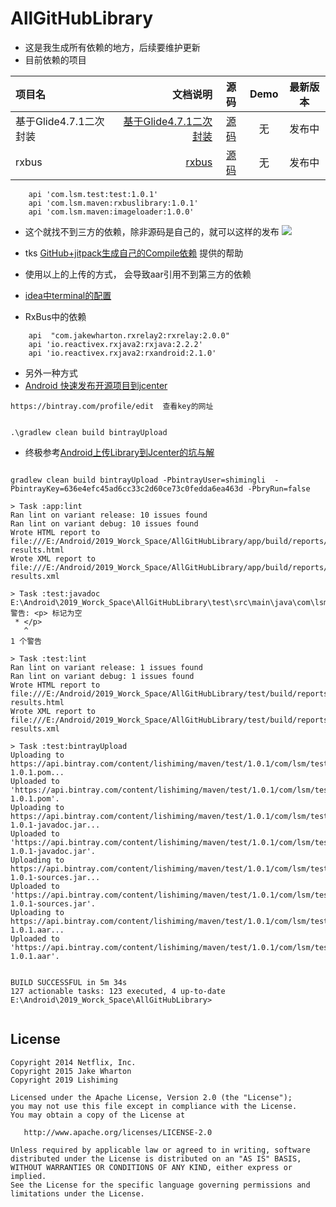 # AllGitHubLibrary
* 这是我生成所有依赖的地方，后续要维护更新 
* 目前依赖的项目 

| 项目名 | 文档说明 |源码 | Demo |最新版本|
| :------| ------: | :------: | :------: | :------: |
| 基于Glide4.7.1二次封装 | [基于Glide4.7.1二次封装](https://www.jianshu.com/p/aecd92515cea) | [源码](https://github.com/Shimingli/ImageLoader) | 无 | 发布中|
| rxbus | [rxbus](https://www.jianshu.com/u/a58eb984bda4) | [源码](https://github.com/Shimingli/AllGitHubLibrary/tree/master/rxbuslibrary) | 无 | 发布中|




```
    api 'com.lsm.test:test:1.0.1'
    api 'com.lsm.maven:rxbuslibrary:1.0.1'
    api 'com.lsm.maven:imageloader:1.0.0'

```




* 这个就找不到三方的依赖，除非源码是自己的，就可以这样的发布
 [![](https://jitpack.io/v/Shimingli/AllGitHubLibrary.svg)](https://jitpack.io/#Shimingli/AllGitHubLibrary) 



* tks [
GitHub+jitpack生成自己的Compile依赖](https://blog.csdn.net/DeMonliuhui/article/details/78066784) 提供的帮助
* 使用以上的上传的方式， 会导致aar引用不到第三方的依赖
* [
idea中terminal的配置](https://blog.csdn.net/fz13768884254/article/details/82761143)


* RxBus中的依赖

```
    api  "com.jakewharton.rxrelay2:rxrelay:2.0.0"
    api 'io.reactivex.rxjava2:rxjava:2.2.2'
    api 'io.reactivex.rxjava2:rxandroid:2.1.0'
```



* 另外一种方式
* [
Android 快速发布开源项目到jcenter](https://blog.csdn.net/lmj623565791/article/details/51148825)




```
https://bintray.com/profile/edit  查看key的网址 


.\gradlew clean build bintrayUpload

```



* 终极参考[Android上传Library到Jcenter的坑与解](https://www.jianshu.com/p/65d8485b4d34)





```

gradlew clean build bintrayUpload -PbintrayUser=shimingli  -PbintrayKey=636e4efc45ad6cc33c2d60ce73c0fedda6ea463d -PbryRun=false

> Task :app:lint 
Ran lint on variant release: 10 issues found
Ran lint on variant debug: 10 issues found
Wrote HTML report to file:///E:/Android/2019_Worck_Space/AllGitHubLibrary/app/build/reports/lint-results.html
Wrote XML report to file:///E:/Android/2019_Worck_Space/AllGitHubLibrary/app/build/reports/lint-results.xml

> Task :test:javadoc 
E:\Android\2019_Worck_Space\AllGitHubLibrary\test\src\main\java\com\lsm\test\TestUtils.java:9: 警告: <p> 标记为空
 * </p>
   ^
1 个警告

> Task :test:lint 
Ran lint on variant release: 1 issues found
Ran lint on variant debug: 1 issues found
Wrote HTML report to file:///E:/Android/2019_Worck_Space/AllGitHubLibrary/test/build/reports/lint-results.html
Wrote XML report to file:///E:/Android/2019_Worck_Space/AllGitHubLibrary/test/build/reports/lint-results.xml

> Task :test:bintrayUpload 
Uploading to https://api.bintray.com/content/lishiming/maven/test/1.0.1/com/lsm/test/test/1.0.1/test-1.0.1.pom...
Uploaded to 'https://api.bintray.com/content/lishiming/maven/test/1.0.1/com/lsm/test/test/1.0.1/test-1.0.1.pom'.
Uploading to https://api.bintray.com/content/lishiming/maven/test/1.0.1/com/lsm/test/test/1.0.1/test-1.0.1-javadoc.jar...
Uploaded to 'https://api.bintray.com/content/lishiming/maven/test/1.0.1/com/lsm/test/test/1.0.1/test-1.0.1-javadoc.jar'.
Uploading to https://api.bintray.com/content/lishiming/maven/test/1.0.1/com/lsm/test/test/1.0.1/test-1.0.1-sources.jar...
Uploaded to 'https://api.bintray.com/content/lishiming/maven/test/1.0.1/com/lsm/test/test/1.0.1/test-1.0.1-sources.jar'.
Uploading to https://api.bintray.com/content/lishiming/maven/test/1.0.1/com/lsm/test/test/1.0.1/test-1.0.1.aar...
Uploaded to 'https://api.bintray.com/content/lishiming/maven/test/1.0.1/com/lsm/test/test/1.0.1/test-1.0.1.aar'.


BUILD SUCCESSFUL in 5m 34s
127 actionable tasks: 123 executed, 4 up-to-date
E:\Android\2019_Worck_Space\AllGitHubLibrary>


```














License
-------

    Copyright 2014 Netflix, Inc.
    Copyright 2015 Jake Wharton
    Copyright 2019 Lishiming

    Licensed under the Apache License, Version 2.0 (the "License");
    you may not use this file except in compliance with the License.
    You may obtain a copy of the License at

       http://www.apache.org/licenses/LICENSE-2.0

    Unless required by applicable law or agreed to in writing, software
    distributed under the License is distributed on an "AS IS" BASIS,
    WITHOUT WARRANTIES OR CONDITIONS OF ANY KIND, either express or implied.
    See the License for the specific language governing permissions and
    limitations under the License.
